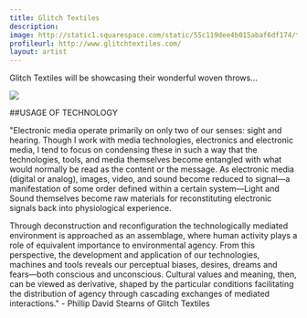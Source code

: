 ```yaml
---
title: Glitch Textiles
description: 
image: http://static1.squarespace.com/static/55c119dee4b015abaf6df174/t/55c14042e4b06ea5799ba0c4/1438728270774/GlitchTextiles_SkyGallery-2015_02_22-FullRez-IMG_2449.jpg?format=1500w
profileurl: http://www.glitchtextiles.com/
layout: artist
---
```


Glitch Textiles will be showcasing their wonderful woven throws...

![](http://static1.squarespace.com/static/55c119dee4b015abaf6df174/55c12624e4b0d697a65a2133/55cb7219e4b03dbaa0796b08/1439396379753/2015-IMG_0623.jpg?format=750w)

##USAGE OF TECHNOLOGY

"Electronic media operate primarily on only two of our senses: sight and hearing. Though I work with media technologies, electronics and electronic media, I tend to focus on condensing these in such a way that the technologies, tools, and media themselves become entangled with what would normally be read as the content or the message. As electronic media (digital or analog), images, video, and sound become reduced to signal—a manifestation of some order defined within a certain system—Light and Sound themselves become raw materials for reconstituting electronic signals back into physiological experience.

Through deconstruction and reconfiguration the technologically mediated environment is approached as an assemblage, where human activity plays a role of equivalent importance to environmental agency. From this perspective, the development and application of our technologies, machines and tools reveals our perceptual biases, desires, dreams and fears—both conscious and unconscious. Cultural values and meaning, then, can be viewed as derivative, shaped by the particular conditions facilitating the distribution of agency through cascading exchanges of mediated interactions." - Phillip David Stearns of Glitch Textiles
